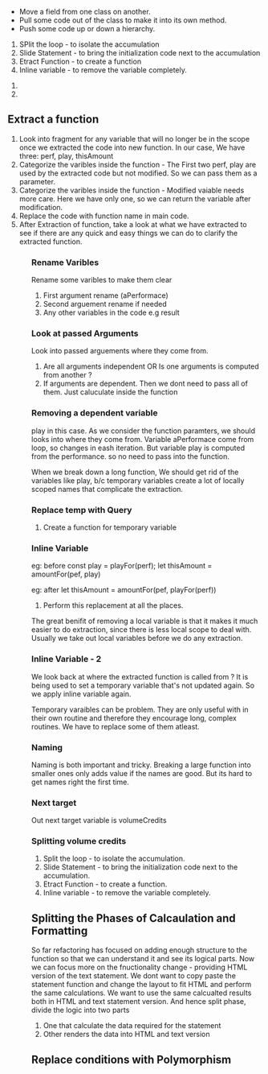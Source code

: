 

<ul>
<li> Move a field from one class on another.</li>
<li> Pull some code out of the class to make it into its own method.</li>
<li> Push some code up or down a hierarchy.</li>
</ul>


1. SPlit the loop - to isolate the accumulation
2. Slide Statement - to bring the initialization code next to the accumulation
3. Etract Function - to create a function
4. Inline variable - to remove the variable completely.


<ol>
   <li> </li>
   <li> </li> 
</ol>

## Extract a function
  
<ol>
   <li> Look into fragment for any variable that will no longer be in the scope once we extracted the code into new function. In our case, We have three: perf, play, thisAmount</li>
  <li> Categorize the varibles inside the function - The First two perf, play are used by the extracted code but not modified. So we can pass them as a parameter. </li> 
  <li> Categorize the varibles inside the function -  Modified vaiable needs more care. Here we have only one, so we can return the variable after modification. </li> 
  <li> Replace the code with function name in main code. </li>
  <li> After Extraction of function, take a look at what we have extracted to see if there are any quick and easy things we can do to clarify the extracted function.</li>
<ol>
  
   
### Rename Varibles
  Rename some varibles to make them clear
<ol>
   <li> First argument rename (aPerformace)</li>
   <li> Second arguement rename if needed </li> 
   <li> Any other variables in the code e.g result </li> 
</ol> 
  
### Look at passed Arguments
  Look into passed arguements where they come from. 
<ol>
   <li> Are all arguments independent OR Is one arguments is computed from another ? </li>
   <li> If arguments are dependent. Then we dont need to pass all of them. Just caluculate inside the function </li> 
</ol>
 

 ### Removing a dependent variable
   play in this case. As we consider the function paramters, we should looks into where they come from. Variable aPerformace come from loop, so changes in eash iteration. But      variable play is computed from the performance. so no need to pass into the function.
   
   When we break down a long function, We should get rid of the variables like play, b/c temporary variables create a lot of locally scoped names that complicate the extraction.
 
 ###  Replace temp with Query 
<ol>
   <li> Create a function for temporary variable </li>
</ol>
   
 ###  Inline Variable
   eg: before
   const play = playFor(perf);
   let thisAmount = amountFor(pef, play)
   
   eg: after
   let thisAmount = amountFor(pef, playFor(perf))
<ol>
   <li> Perform this replacement at all the places. </li>
</ol>
   
The great benifit of removing a local variable is that it makes it much easier to do extraction, since there is less local scope to deal with. Usually we take out local variables before we do any extraction.
   
 
 ### Inline Variable - 2
   
 We look back at where the extracted function is called from ? It is being used to set a temporary variable that's not updated again. So we apply inline variable again.
   
 Temporary varaibles can be problem. They are only useful with in their own routine and therefore they encourage long, complex routines. We have to replace some of them atleast.
   
 ### Naming
   Naming is both important and tricky. Breaking a large function into smaller ones only adds value if the names are good. But its hard to get names right the first time.
   
 ### Next target
   Out next target variable is volumeCredits
   
### Splitting volume credits
<ol>
   <li> Split the loop - to isolate the accumulation. </li>
   <li> Slide Statement - to bring the initialization code next to the accumulation. </li> 
   <li> Etract Function - to create a function. </li> 
   <li> Inline variable - to remove the variable completely. </li> 
</ol>
 
## Splitting the Phases of Calcaulation and Formatting
So far refactoring has focused on adding enough structure to the function so that we can understand it and see its logical parts.
  Now we can focus more on the fnuctionality change - providing HTML version of the text statement.
   We dont want to copy paste the statement function and change the layout to fit HTML and perform the same calculations. We want to use the same calcualted results both in HTML and text statement version. And hence split phase, divide the logic into two parts 
   <ol>
   <li> One that calculate the data required for the statement </li>
   <li> Other renders the data into HTML and text version </li>  
</ol>
   
   
 ## Replace conditions with Polymorphism
